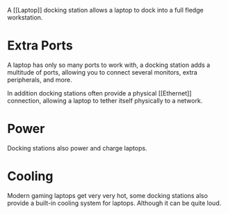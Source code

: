 A [[Laptop]] docking station allows a laptop to dock into a full fledge workstation.

# Extra Ports
A laptop has only so many ports to work with, a docking station adds a multitude of ports, allowing you to connect several monitors, extra peripherals, and more.

In addition docking stations often provide a physical [[Ethernet]] connection, allowing a laptop to tether itself physically to a network.
# Power
Docking stations also power and charge laptops.

# Cooling
Modern gaming laptops get very very hot, some docking stations also provide a built-in cooling system for laptops.
	Although it can be quite loud.